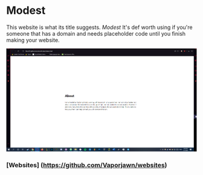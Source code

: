 # Modest

This website is what its title suggests. *Modest*
It's def worth using if you're someone that has a domain and needs placeholder
code until you finish making your website.

![website](website.png)

### [Websites] (https://github.com/Vaporjawn/websites)
